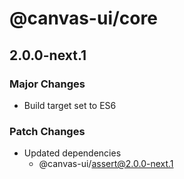 # @canvas-ui/core

## 2.0.0-next.1

### Major Changes

- Build target set to ES6

### Patch Changes

- Updated dependencies
  - @canvas-ui/assert@2.0.0-next.1
